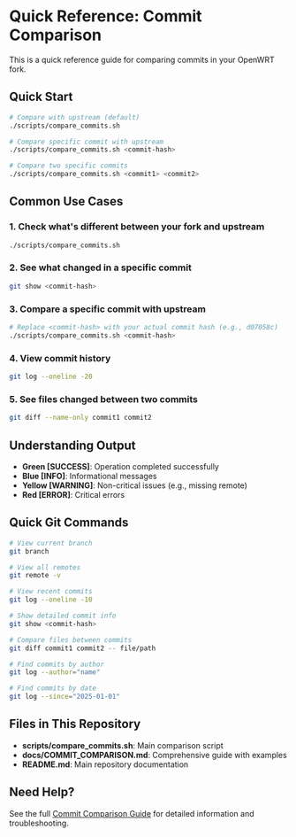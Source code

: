# Quick Reference: Commit Comparison

This is a quick reference guide for comparing commits in your OpenWRT fork.

## Quick Start

```bash
# Compare with upstream (default)
./scripts/compare_commits.sh

# Compare specific commit with upstream
./scripts/compare_commits.sh <commit-hash>

# Compare two specific commits
./scripts/compare_commits.sh <commit1> <commit2>
```

## Common Use Cases

### 1. Check what's different between your fork and upstream
```bash
./scripts/compare_commits.sh
```

### 2. See what changed in a specific commit
```bash
git show <commit-hash>
```

### 3. Compare a specific commit with upstream
```bash
# Replace <commit-hash> with your actual commit hash (e.g., d07058c)
./scripts/compare_commits.sh <commit-hash>
```

### 4. View commit history
```bash
git log --oneline -20
```

### 5. See files changed between two commits
```bash
git diff --name-only commit1 commit2
```

## Understanding Output

- **Green [SUCCESS]**: Operation completed successfully
- **Blue [INFO]**: Informational messages
- **Yellow [WARNING]**: Non-critical issues (e.g., missing remote)
- **Red [ERROR]**: Critical errors

## Quick Git Commands

```bash
# View current branch
git branch

# View all remotes
git remote -v

# View recent commits
git log --oneline -10

# Show detailed commit info
git show <commit-hash>

# Compare files between commits
git diff commit1 commit2 -- file/path

# Find commits by author
git log --author="name"

# Find commits by date
git log --since="2025-01-01"
```

## Files in This Repository

- **scripts/compare_commits.sh**: Main comparison script
- **docs/COMMIT_COMPARISON.md**: Comprehensive guide with examples
- **README.md**: Main repository documentation

## Need Help?

See the full [Commit Comparison Guide](COMMIT_COMPARISON.md) for detailed information and troubleshooting.
